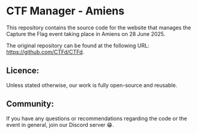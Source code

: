 # CTF Manager - Amiens
This repository contains the source code for the website that manages the Capture the Flag event taking place in Amiens on 28 June 2025.

The original repository can be found at the following URL: https://github.com/CTFd/CTFd.

## Licence:
Unless stated otherwise, our work is fully open-source and reusable.

## Community:
If you have any questions or recommendations regarding the code or the event in general, join our Discord server 😁.
